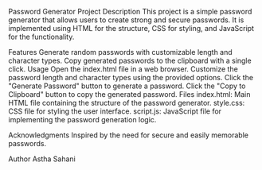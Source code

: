 Password Generator Project
Description
This project is a simple password generator that allows users to create strong and secure passwords. It is implemented using HTML for the structure, CSS for styling, and JavaScript for the functionality.

Features
Generate random passwords with customizable length and character types.
Copy generated passwords to the clipboard with a single click.
Usage
Open the index.html file in a web browser.
Customize the password length and character types using the provided options.
Click the "Generate Password" button to generate a password.
Click the "Copy to Clipboard" button to copy the generated password.
Files
index.html: Main HTML file containing the structure of the password generator.
style.css: CSS file for styling the user interface.
script.js: JavaScript file for implementing the password generation logic.

Acknowledgments
Inspired by the need for secure and easily memorable passwords.

Author
Astha Sahani

